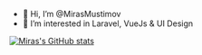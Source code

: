 - 👋 Hi, I’m @MirasMustimov
- 👀 I’m interested in Laravel, VueJs & UI Design

[![Miras's GitHub stats](https://github-readme-stats.vercel.app/api?username=MirasMustimov&show_icons=true)](https://github.com/MirasMustimov/github-readme-stats)


<!---
MirasMustimov/MirasMustimov is a ✨ special ✨ repository because its `README.md` (this file) appears on your GitHub profile.
You can click the Preview link to take a look at your changes.
--->
